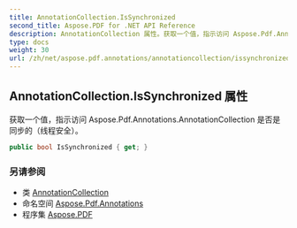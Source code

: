```yaml
---
title: AnnotationCollection.IsSynchronized
second_title: Aspose.PDF for .NET API Reference
description: AnnotationCollection 属性。获取一个值，指示访问 Aspose.Pdf.Annotations.AnnotationCollection 是否是同步的（线程安全）。
type: docs
weight: 30
url: /zh/net/aspose.pdf.annotations/annotationcollection/issynchronized/
---
```

## AnnotationCollection.IsSynchronized 属性

获取一个值，指示访问 Aspose.Pdf.Annotations.AnnotationCollection 是否是同步的（线程安全）。

```csharp
public bool IsSynchronized { get; }
```

### 另请参阅

* 类 [AnnotationCollection](../)
* 命名空间 [Aspose.Pdf.Annotations](../../../aspose.pdf.annotations/)
* 程序集 [Aspose.PDF](../../../)